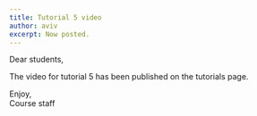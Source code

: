 ```yaml
---
title: Tutorial 5 video
author: aviv
excerpt: Now posted.
---
```


Dear students,

The video for tutorial 5 has been published on the tutorials page.

Enjoy,<br>
Course staff


